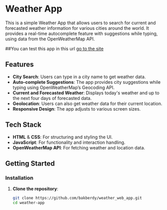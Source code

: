 # Weather App

This is a simple Weather App that allows users to search for current and forecasted weather information for various cities around the world. It provides a real-time autocomplete feature with suggestions while typing, using data from the OpenWeatherMap API.

##You can test this app in this url [go to the site](https://bakberdy.github.io/weather_web_app/)

## Features
- **City Search**: Users can type in a city name to get weather data.
- **Auto-complete Suggestions**: The app provides city suggestions while typing using OpenWeatherMap’s Geocoding API.
- **Current and Forecasted Weather**: Displays today's weather and up to the next four days of forecasted data.
- **Geolocation**: Users can also get weather data for their current location.
- **Responsive Design**: The app adjusts to various screen sizes.

## Tech Stack
- **HTML** & **CSS**: For structuring and styling the UI.
- **JavaScript**: For functionality and interaction handling.
- **OpenWeatherMap API**: For fetching weather and location data.

## Getting Started

### Installation
1. **Clone the repository**:
   ```bash
   git clone https://github.com/bakberdy/weather_web_app.git
   cd weather-app
